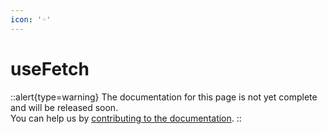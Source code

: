 ```yaml
---
icon: '◦'
---
```


# useFetch

::alert{type=warning}
The documentation for this page is not yet complete and will be released soon.<br>
You can help us by [contributing to the documentation](/community/documentation).
::
